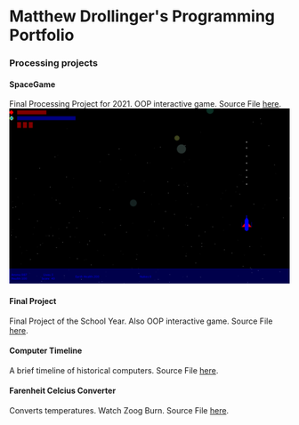 
# Matthew Drollinger's Programming Portfolio

### Processing projects

#### SpaceGame
Final Processing Project for 2021. OOP interactive game. Source File [here](https://github.com/Maskie1/Coding-2-Portfolio/tree/gh-pages/src/spaceGame).
![Screenshot of Space Game](https://github.com/Maskie1/Coding-2-Portfolio/blob/gh-pages/images/SpaceGame.png?raw=true)
#### Final Project
Final Project of the School Year. Also OOP interactive game. Source File [here](https://github.com/Maskie1/Coding-2-Portfolio/tree/gh-pages/TD_game).
![]()
#### Computer Timeline
A brief timeline of historical computers. Source File [here](https://github.com/Maskie1/Coding-2-Portfolio/tree/gh-pages/src/computer_timeline).
![]()
#### Farenheit Celcius Converter
Converts temperatures. Watch Zoog Burn. Source File [here](https://github.com/Maskie1/Coding-2-Portfolio/tree/gh-pages/src/temperature_converting).
![]()
